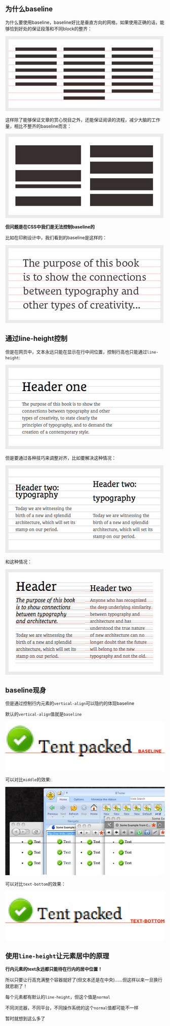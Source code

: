 
## 为什么baseline


为什么要使用baseline，baseline好比是垂直方向的网格，如果使用正确的话，能够恰到好处的保证段落和不同block的整齐：

![baseline-across-columns.jpg](./images/baseline-across-columns.jpg)

这样除了能够保证文章的赏心悦目之外，还能保证阅读的流程，减少大脑的工作量，相比不整齐的baseline而言：

![irregular-shapes.jpg](./images/irregular-shapes.jpg)

**但问题是在CSS中我们是无法控制baseline的**

比如在印刷设计中，我们看到的baseline是这样的：

![baseline-paragraph.jpg](./images/baseline-paragraph.jpg)

## 通过line-height控制

但是在网页中，文本永远只能在显示在行中间位置，控制行高也只能通过`line-height`:

![visible-grid.jpg](./images/visible-grid.jpg)

但是要通过各种技巧来调整对齐，比如要解决这种情况：

![awkward-lineheight.jpg](./images/awkward-lineheight.jpg)

和这种情况：

![inaccurate-alignment.jpg](./images/inaccurate-alignment.jpg)

## baseline现身

但是通过控制行内元素的`vertical-align`可以隐约的体现baseline

默认的`vertical-align`值就是`baseline`

![baseline2.png](./images/baseline2.png)

可以对比`middle`的效果:

![vert-align-cross-browser.jpg](./images/vert-align-cross-browser.jpg)

可以对比`text-bottom`的效果：

![text-botto.png](./images/text-botto.png)

## 使用`line-height`让元素居中的原理

**行内元素的text永远都只能待在行内的居中位置！**

所以只要让行高充满整个容器就好了(但文本还是在中央)……但这样以来一旦换行就悲剧了！

每个元素都有默认的`line-height`，但这个值是`normal`

不同浏览器，不同平台，不同操作系统的这个`normal`值都可能不一样

暂时就想到这么多了



